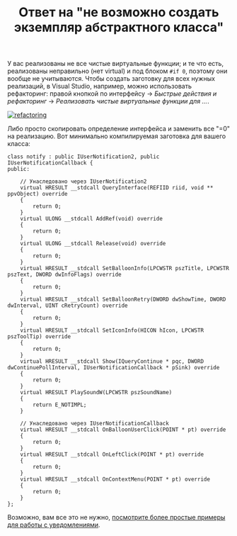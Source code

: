 ﻿---
title: "Ответ на \"не возможно создать экземпляр абстрактного класса\""
se.owner.user_id: 240512
se.owner.display_name: "MSDN.WhiteKnight"
se.owner.link: "https://ru.stackoverflow.com/users/240512/msdn-whiteknight"
se.answer_id: 1113321
se.question_id: 1113317
se.post_type: answer
se.is_accepted: True
---
<p>У вас реализованы не все чистые виртуальные функции; и те что есть, реализованы неправильно (нет virtual) и под блоком <code>#if 0</code>, поэтому они вообще не учитываются. Чтобы создать заготовку для всех нужных реализаций, в Visual Studio, например, можно использовать рефакторинг: правой кнопкой по интерфейсу -> <em>Быстрые действия и рефакторинг</em> -> <em>Реализовать чистые виртуальные функции для ...</em>. </p>

<p><a href="https://i.stack.imgur.com/zQiT2.png" rel="nofollow noreferrer"><img src="https://i.stack.imgur.com/zQiT2.png" alt="refactoring"></a></p>

<p>Либо просто скопировать определение интерфейса и заменить все "=0" на реализацию. Вот минимально компилируемая заготовка для вашего класса:</p>

<pre><code>class notify : public IUserNotification2, public IUserNotificationCallback {
public: 

    // Унаследовано через IUserNotification2
    virtual HRESULT __stdcall QueryInterface(REFIID riid, void ** ppvObject) override
    {
        return 0;
    }
    virtual ULONG __stdcall AddRef(void) override
    {
        return 0;
    }
    virtual ULONG __stdcall Release(void) override
    {
        return 0;
    }
    virtual HRESULT __stdcall SetBalloonInfo(LPCWSTR pszTitle, LPCWSTR pszText, DWORD dwInfoFlags) override
    {
        return 0;
    }
    virtual HRESULT __stdcall SetBalloonRetry(DWORD dwShowTime, DWORD dwInterval, UINT cRetryCount) override
    {
        return 0;
    }
    virtual HRESULT __stdcall SetIconInfo(HICON hIcon, LPCWSTR pszToolTip) override
    {
        return 0;
    }
    virtual HRESULT __stdcall Show(IQueryContinue * pqc, DWORD dwContinuePollInterval, IUserNotificationCallback * pSink) override
    {
        return 0;
    }
    virtual HRESULT PlaySoundW(LPCWSTR pszSoundName)
    {
        return E_NOTIMPL;
    }

    // Унаследовано через IUserNotificationCallback
    virtual HRESULT __stdcall OnBalloonUserClick(POINT * pt) override
    {
        return 0;
    }
    virtual HRESULT __stdcall OnLeftClick(POINT * pt) override
    {
        return 0;
    }
    virtual HRESULT __stdcall OnContextMenu(POINT * pt) override
    {
        return 0;
    }
};
</code></pre>

<p>Возможно, вам все это не нужно, <a href="https://docs.microsoft.com/en-us/windows/win32/shell/notification-area#notifications-and-the-notification-area" rel="nofollow noreferrer">посмотрите более простые примеры для работы с уведомлениями</a>. </p>
